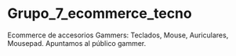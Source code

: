 # Grupo_7_ecommerce_tecno
Ecommerce de accesorios Gammers: Teclados, Mouse, Auriculares, Mousepad.
Apuntamos al público gammer.

